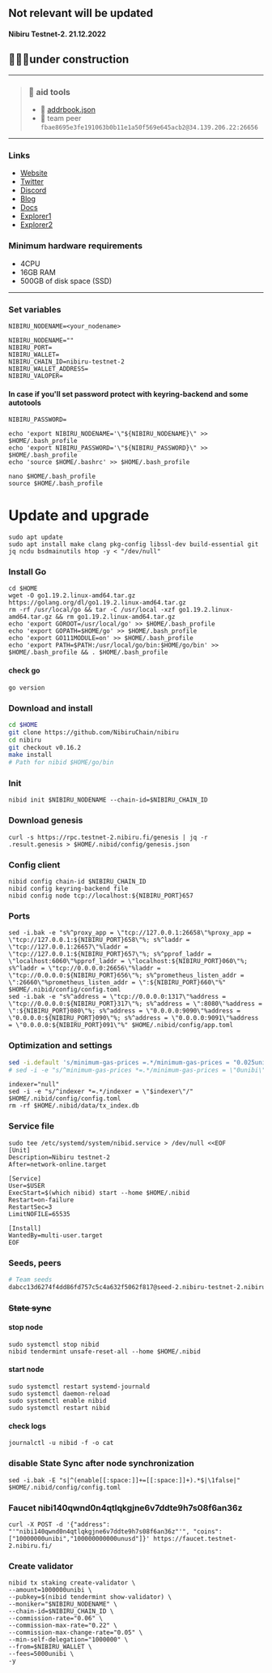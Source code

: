 ## Not relevant will be updated
#### Nibiru Testnet-2. 21.12.2022
## 🚧🚧🚧under construction
____

> ### 🧰 aid tools    
>- 📖 [addrbook.json](https://github.com/toolfun/nets/blob/main/NIBIRU/addrbook.json)    
>- 🚅 team peer `fbae8695e3fe191063b0b11e1a50f569e645acb2@34.139.206.22:26656`
____

### Links
- [Website](https://nibiru.fi/)
- [Twitter](https://twitter.com/NibiruChain)
- [Discord](https://discord.gg/nibiru)
- [Blog](https://blog.nibiru.fi/)
- [Docs](https://docs.nibiru.fi/)
- [Explorer1](https://testnet-1.nibiru.fi/)
- [Explorer2](https://nibiru.explorers.guru/)

### Minimum hardware requirements
- 4CPU
- 16GB RAM
- 500GB of disk space (SSD)
____

### Set variables

```
NIBIRU_NODENAME=<your_nodename>
```
```
NIBIRU_NODENAME=""
NIBIRU_PORT=
NIBIRU_WALLET=
NIBIRU_CHAIN_ID=nibiru-testnet-2
NIBIRU_WALLET_ADDRESS=
NIBIRU_VALOPER=
```
#### In case if you'll set password protect with keyring-backend and some autotools
```
NIBIRU_PASSWORD=
```
```
echo 'export NIBIRU_NODENAME='\"${NIBIRU_NODENAME}\" >> $HOME/.bash_profile
echo 'export NIBIRU_PASSWORD='\"${NIBIRU_PASSWORD}\" >> $HOME/.bash_profile
echo 'source $HOME/.bashrc' >> $HOME/.bash_profile
```

`nano $HOME/.bash_profile`   
`source $HOME/.bash_profile`     

# Update and upgrade
```
sudo apt update
sudo apt install make clang pkg-config libssl-dev build-essential git jq ncdu bsdmainutils htop -y < "/dev/null"
```

### Install Go
```
cd $HOME
wget -O go1.19.2.linux-amd64.tar.gz https://golang.org/dl/go1.19.2.linux-amd64.tar.gz
rm -rf /usr/local/go && tar -C /usr/local -xzf go1.19.2.linux-amd64.tar.gz && rm go1.19.2.linux-amd64.tar.gz
echo 'export GOROOT=/usr/local/go' >> $HOME/.bash_profile
echo 'export GOPATH=$HOME/go' >> $HOME/.bash_profile
echo 'export GO111MODULE=on' >> $HOME/.bash_profile
echo 'export PATH=$PATH:/usr/local/go/bin:$HOME/go/bin' >> $HOME/.bash_profile && . $HOME/.bash_profile
```
#### check go
```
go version
```

### Download and install
```bash
cd $HOME
git clone https://github.com/NibiruChain/nibiru
cd nibiru
git checkout v0.16.2
make install
# Path for nibid $HOME/go/bin
```

### Init
```
nibid init $NIBIRU_NODENAME --chain-id=$NIBIRU_CHAIN_ID
```

### Download genesis
```
curl -s https://rpc.testnet-2.nibiru.fi/genesis | jq -r .result.genesis > $HOME/.nibid/config/genesis.json

```

### Config client
```
nibid config chain-id $NIBIRU_CHAIN_ID
nibid config keyring-backend file
nibid config node tcp://localhost:${NIBIRU_PORT}657
```

### Ports
```
sed -i.bak -e "s%^proxy_app = \"tcp://127.0.0.1:26658\"%proxy_app = \"tcp://127.0.0.1:${NIBIRU_PORT}658\"%; s%^laddr = \"tcp://127.0.0.1:26657\"%laddr = \"tcp://127.0.0.1:${NIBIRU_PORT}657\"%; s%^pprof_laddr = \"localhost:6060\"%pprof_laddr = \"localhost:${NIBIRU_PORT}060\"%; s%^laddr = \"tcp://0.0.0.0:26656\"%laddr = \"tcp://0.0.0.0:${NIBIRU_PORT}656\"%; s%^prometheus_listen_addr = \":26660\"%prometheus_listen_addr = \":${NIBIRU_PORT}660\"%" $HOME/.nibid/config/config.toml
sed -i.bak -e "s%^address = \"tcp://0.0.0.0:1317\"%address = \"tcp://0.0.0.0:${NIBIRU_PORT}317\"%; s%^address = \":8080\"%address = \":${NIBIRU_PORT}080\"%; s%^address = \"0.0.0.0:9090\"%address = \"0.0.0.0:${NIBIRU_PORT}090\"%; s%^address = \"0.0.0.0:9091\"%address = \"0.0.0.0:${NIBIRU_PORT}091\"%" $HOME/.nibid/config/app.toml
```
### Optimization and settings
```bash
sed -i.default 's/minimum-gas-prices =.*/minimum-gas-prices = "0.025unibi"/g' $HOME/.nibid/config/app.toml
# sed -i -e "s/^minimum-gas-prices *=.*/minimum-gas-prices = \"0unibi\"/" $HOME/.nibid/config/app.toml
```
<!-- new version v0.16.2 include these in binary itself```
CONFIG_TOML="$HOME/.nibid/config/config.toml"
sed -i 's/timeout_propose =.*/timeout_propose = "100ms"/g' $CONFIG_TOML
sed -i 's/timeout_propose_delta =.*/timeout_propose_delta = "500ms"/g' $CONFIG_TOML
sed -i 's/timeout_prevote =.*/timeout_prevote = "100ms"/g' $CONFIG_TOML
sed -i 's/timeout_prevote_delta =.*/timeout_prevote_delta = "500ms"/g' $CONFIG_TOML
sed -i 's/timeout_precommit =.*/timeout_precommit = "100ms"/g' $CONFIG_TOML
sed -i 's/timeout_precommit_delta =.*/timeout_precommit_delta = "500ms"/g' $CONFIG_TOML
sed -i 's/timeout_commit =.*/timeout_commit = "1s"/g' $CONFIG_TOML
sed -i 's/skip_timeout_commit =.*/skip_timeout_commit = false/g' $CONFIG_TOML
sed -i.default "s/pruning *=.*/pruning = \"custom\"/g" $HOME/.nibid/config/app.toml
sed -i "s/pruning-keep-recent *=.*/pruning-keep-recent = \"100\"/g" $HOME/.nibid/config/app.toml
sed -i "s/pruning-interval *=.*/pruning-interval = \"10\"/g" $HOME/.nibid/config/app.toml
```-->
```
indexer="null"
sed -i -e "s/^indexer *=.*/indexer = \"$indexer\"/" $HOME/.nibid/config/config.toml
rm -rf $HOME/.nibid/data/tx_index.db
```

### Service file
```
sudo tee /etc/systemd/system/nibid.service > /dev/null <<EOF
[Unit]
Description=Nibiru testnet-2
After=network-online.target

[Service]
User=$USER
ExecStart=$(which nibid) start --home $HOME/.nibid
Restart=on-failure
RestartSec=3
LimitNOFILE=65535

[Install]
WantedBy=multi-user.target
EOF
```
### Seeds, peers
```bash
# Team seeds
dabcc13d6274f4dd86fd757c5c4a632f5062f817@seed-2.nibiru-testnet-2.nibiru.fi:26656,a5383b33a6086083a179f6de3c51434c5d81c69d@seed-1.nibiru-testnet-2.nibiru.fi:26656
```

### ~~State sync~~
#### stop node
```
sudo systemctl stop nibid
nibid tendermint unsafe-reset-all --home $HOME/.nibid
```  
#### start node
```
sudo systemctl restart systemd-journald
sudo systemctl daemon-reload
sudo systemctl enable nibid
sudo systemctl restart nibid
```
#### check logs
```
journalctl -u nibid -f -o cat
```
  
### disable State Sync after node synchronization
```
sed -i.bak -E "s|^(enable[[:space:]]+=[[:space:]]+).*$|\1false|" $HOME/.nibid/config/config.toml
```
### Faucet nibi140qwnd0n4qtlqkgjne6v7ddte9h7s08f6an36z
```
curl -X POST -d '{"address": "'"nibi140qwnd0n4qtlqkgjne6v7ddte9h7s08f6an36z"'", "coins": ["10000000unibi","100000000000unusd"]}' https://faucet.testnet-2.nibiru.fi/
```

### Create validator
```
nibid tx staking create-validator \
--amount=1000000unibi \
--pubkey=$(nibid tendermint show-validator) \
--moniker="$NIBIRU_NODENAME" \
--chain-id=$NIBIRU_CHAIN_ID \
--commission-rate="0.06" \
--commission-max-rate="0.22" \
--commission-max-change-rate="0.05" \
--min-self-delegation="1000000" \
--from=$NIBIRU_WALLET \
--fees=5000unibi \
-y
```
